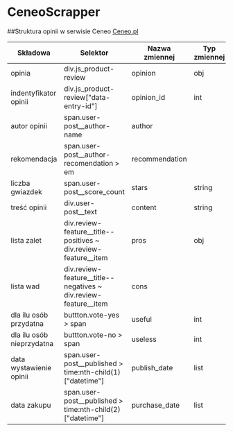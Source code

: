 # CeneoScrapper

##Struktura opinii w serwisie Ceneo [Ceneo.pl](https://www.ceneo.pl/)

|Składowa|Selektor|Nazwa zmiennej|Typ zmiennej|
|--------|--------|--------------|------------|
|opinia|div.js_product-review|opinion|obj|
|indentyfikator opinii|div.js_product-review["data-entry-id"\]|opinion_id|int|
|autor opinii|span.user-post__author-name|author|||
|rekomendacja|span.user-post__author-recomendation > em|recommendation||
|liczba gwiazdek|span.user-post__score_count|stars|string|
|treść opinii|div.user-post__text|content|string|
|lista zalet|div.review-feature__title--positives ~ div.review-feature__item|pros|obj|
|lista wad|div.review-feature__title--negatives ~ div.review-feature__item|cons||
|dla ilu osób przydatna|buttton.vote-yes > span|useful|int|
|dla ilu osób nieprzydatna|buttton.vote-no > span|useless|int|
|data wystawienie opinii|span.user-post__published > time:nth-child(1)["datetime"]|publish_date|list|
|data zakupu|span.user-post__published > time:nth-child(2)["datetime"]|purchase_date|list|